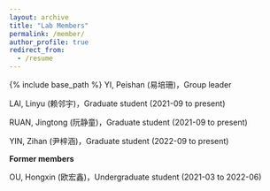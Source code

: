 ```yaml
---
layout: archive
title: "Lab Members"
permalink: /member/
author_profile: true
redirect_from:
  - /resume
---
```


{% include base_path %}
YI, Peishan (易培珊)，Group leader <br>

LAI, Linyu (赖邻宇)，Graduate student (2021-09 to present)   <br>

RUAN, Jingtong (阮静童)，Graduate student (2021-09 to present)   <br>

YIN, Zihan (尹梓涵)，Graduate student (2022-09 to present)  <br>

<b>Former members</b>

OU, Hongxin (欧宏鑫)，Undergraduate student (2021-03 to 2022-06)<br>
